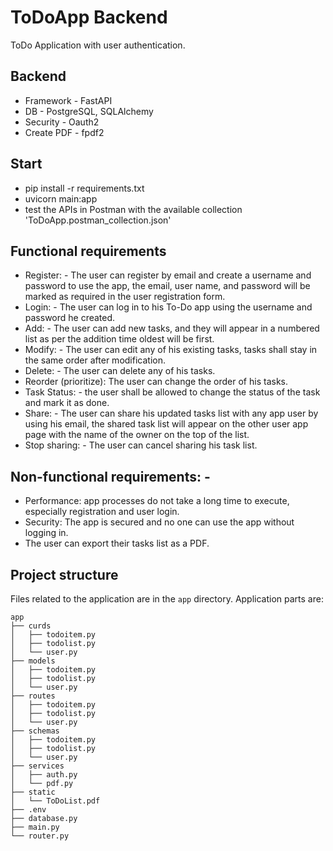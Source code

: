 # ToDoApp Backend

ToDo Application with user authentication.

## Backend
- Framework - FastAPI
- DB - PostgreSQL, SQLAlchemy
- Security - Oauth2
- Create PDF - fpdf2

## Start
- pip install -r requirements.txt
- uvicorn main:app
- test the APIs in Postman with the available collection 'ToDoApp.postman_collection.json'

## Functional requirements 
- Register: - The user can register by email and create a username and 
password to use the app, the email, user name, and password 
will be marked as required in the user registration form.
- Login: - The user can log in to his To-Do app using the username and 
password he created.
- Add: - The user can add new tasks, and they will appear in a numbered list
as per the addition time oldest will be first.
- Modify: - The user can edit any of his existing tasks, tasks shall stay in 
the same order after modification.
- Delete: - The user can delete any of his tasks.
- Reorder (prioritize): The user can change the order of his tasks.
- Task Status: - the user shall be allowed to change the status of the 
task and mark it as done.
- Share: - The user can share his updated tasks list with any app user by 
using his email, the shared task list will appear on the other user 
app page with the name of the owner on the top of the list.
- Stop sharing: - The user can cancel sharing his task list.

## Non-functional requirements: -
- Performance: app processes do not take a long time to execute, especially registration and user login. 
- Security: The app is secured and no one can use the app without logging in.
- The user can export their tasks list as a PDF.


Project structure
-----------------
Files related to the application are in the ``app`` directory.
Application parts are:
```text
app
├── curds
│   ├── todoitem.py
│   ├── todolist.py
│   └── user.py
├── models
│   ├── todoitem.py
│   ├── todolist.py
│   └── user.py
├── routes
│   ├── todoitem.py
│   ├── todolist.py
│   └── user.py
├── schemas
│   ├── todoitem.py
│   ├── todolist.py
│   └── user.py
├── services
│   ├── auth.py
│   └── pdf.py
├── static
│   └── ToDoList.pdf
├── .env
├── database.py
├── main.py
└── router.py
